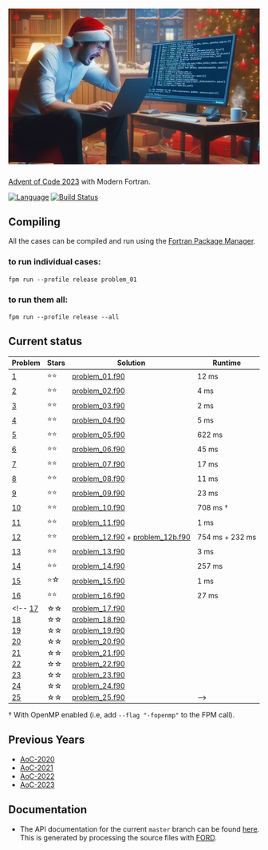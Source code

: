 ![aoc2023](media/aoc2023.jpg)
============

[Advent of Code 2023](https://adventofcode.com/2023) with Modern Fortran.

[![Language](https://img.shields.io/badge/-Fortran-734f96?logo=fortran&logoColor=white)](https://github.com/topics/fortran)
[![Build Status](https://github.com/jacobwilliams/AoC-2023/actions/workflows/CI.yml/badge.svg)](https://github.com/jacobwilliams/AoC-2023/actions)

## Compiling

All the cases can be compiled and run using the [Fortran Package Manager](https://fpm.fortran-lang.org).

### to run individual cases:

```
fpm run --profile release problem_01
```

### to run them all:

```
fpm run --profile release --all
```

## Current status

Problem  | Stars  | Solution | Runtime
--       | --     | --       | --
[1](https://adventofcode.com/2023/day/1)  | ⭐⭐ | [problem_01.f90](https://github.com/jacobwilliams/AoC-2023/blob/master/app/problem_01.f90) |  12 ms
[2](https://adventofcode.com/2023/day/2)  | ⭐⭐ | [problem_02.f90](https://github.com/jacobwilliams/AoC-2023/blob/master/app/problem_02.f90) |   4 ms
[3](https://adventofcode.com/2023/day/3)  | ⭐⭐ | [problem_03.f90](https://github.com/jacobwilliams/AoC-2023/blob/master/app/problem_03.f90) |   2 ms
[4](https://adventofcode.com/2023/day/4)  | ⭐⭐ | [problem_04.f90](https://github.com/jacobwilliams/AoC-2023/blob/master/app/problem_04.f90) |   5 ms
[5](https://adventofcode.com/2023/day/5)  | ⭐⭐ | [problem_05.f90](https://github.com/jacobwilliams/AoC-2023/blob/master/app/problem_05.f90) | 622 ms
[6](https://adventofcode.com/2023/day/6)  | ⭐⭐ | [problem_06.f90](https://github.com/jacobwilliams/AoC-2023/blob/master/app/problem_06.f90) |  45 ms
[7](https://adventofcode.com/2023/day/7)  | ⭐⭐ | [problem_07.f90](https://github.com/jacobwilliams/AoC-2023/blob/master/app/problem_07.f90) |  17 ms
[8](https://adventofcode.com/2023/day/8)  | ⭐⭐ | [problem_08.f90](https://github.com/jacobwilliams/AoC-2023/blob/master/app/problem_08.f90) |  11 ms
[9](https://adventofcode.com/2023/day/9)  | ⭐⭐ | [problem_09.f90](https://github.com/jacobwilliams/AoC-2023/blob/master/app/problem_09.f90) |  23 ms
[10](https://adventofcode.com/2023/day/10)| ⭐⭐ | [problem_10.f90](https://github.com/jacobwilliams/AoC-2023/blob/master/app/problem_10.f90) | 708 ms †
[11](https://adventofcode.com/2023/day/11)| ⭐⭐ | [problem_11.f90](https://github.com/jacobwilliams/AoC-2023/blob/master/app/problem_11.f90) |   1 ms
[12](https://adventofcode.com/2023/day/12)| ⭐⭐ | [problem_12.f90](https://github.com/jacobwilliams/AoC-2023/blob/master/app/problem_12.f90) + [problem_12b.f90](https://github.com/jacobwilliams/AoC-2023/blob/master/app/problem_12b.f90)  | 754 ms + 232 ms
[13](https://adventofcode.com/2023/day/13)| ⭐⭐ | [problem_13.f90](https://github.com/jacobwilliams/AoC-2023/blob/master/app/problem_13.f90) |   3 ms
[14](https://adventofcode.com/2023/day/14)| ⭐⭐  | [problem_14.f90](https://github.com/jacobwilliams/AoC-2023/blob/master/app/problem_14.f90) | 257 ms
[15](https://adventofcode.com/2023/day/15)| ⭐☆  | [problem_15.f90](https://github.com/jacobwilliams/AoC-2023/blob/master/app/problem_15.f90) | 1 ms
[16](https://adventofcode.com/2023/day/16)| ⭐⭐ | [problem_16.f90](https://github.com/jacobwilliams/AoC-2023/blob/master/app/problem_16.f90) | 27 ms
<!-- [17](https://adventofcode.com/2023/day/17)| ☆☆  | [problem_17.f90](https://github.com/jacobwilliams/AoC-2023/blob/master/app/problem_17.f90) |
[18](https://adventofcode.com/2023/day/18)| ☆☆  | [problem_18.f90](https://github.com/jacobwilliams/AoC-2023/blob/master/app/problem_18.f90) |
[19](https://adventofcode.com/2023/day/19)| ☆☆  | [problem_19.f90](https://github.com/jacobwilliams/AoC-2023/blob/master/app/problem_19.f90) |
[20](https://adventofcode.com/2023/day/20)| ☆☆  | [problem_20.f90](https://github.com/jacobwilliams/AoC-2023/blob/master/app/problem_20.f90) |
[21](https://adventofcode.com/2023/day/21)| ☆☆  | [problem_21.f90](https://github.com/jacobwilliams/AoC-2023/blob/master/app/problem_21.f90) |
[22](https://adventofcode.com/2023/day/22)| ☆☆  | [problem_22.f90](https://github.com/jacobwilliams/AoC-2023/blob/master/app/problem_22.f90) |
[23](https://adventofcode.com/2023/day/23)| ☆☆  | [problem_23.f90](https://github.com/jacobwilliams/AoC-2023/blob/master/app/problem_23.f90) |
[24](https://adventofcode.com/2023/day/24)| ☆☆  | [problem_24.f90](https://github.com/jacobwilliams/AoC-2023/blob/master/app/problem_24.f90) |
[25](https://adventofcode.com/2023/day/25)| ☆☆  | [problem_25.f90](https://github.com/jacobwilliams/AoC-2023/blob/master/app/problem_25.f90) | -->

† With OpenMP enabled (i.e, add `--flag "-fopenmp"` to the FPM call).

## Previous Years

 * [AoC-2020](https://github.com/jacobwilliams/AoC-2020)
 * [AoC-2021](https://github.com/jacobwilliams/AoC-2021)
 * [AoC-2022](https://github.com/jacobwilliams/AoC-2022)
 * [AoC-2023](https://github.com/jacobwilliams/AoC-2023)

 ## Documentation

 * The API documentation for the current ```master``` branch can be found [here](https://jacobwilliams.github.io/AoC-2023/).  This is generated by processing the source files with [FORD](https://github.com/Fortran-FOSS-Programmers/ford).

